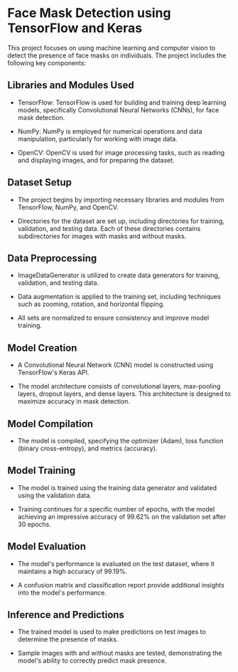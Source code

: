 # Face Mask Detection using TensorFlow and Keras
This project focuses on using machine learning and computer vision to detect the presence of face masks on individuals. The project includes the following key components:

## Libraries and Modules Used

- TensorFlow: TensorFlow is used for building and training deep learning models, specifically Convolutional Neural Networks (CNNs), for face mask detection.

- NumPy: NumPy is employed for numerical operations and data manipulation, particularly for working with image data.

- OpenCV: OpenCV is used for image processing tasks, such as reading and displaying images, and for preparing the dataset.

## Dataset Setup

- The project begins by importing necessary libraries and modules from TensorFlow, NumPy, and OpenCV.

- Directories for the dataset are set up, including directories for training, validation, and testing data. Each of these directories contains subdirectories for images with masks and without masks.

## Data Preprocessing

- ImageDataGenerator is utilized to create data generators for training, validation, and testing data.

- Data augmentation is applied to the training set, including techniques such as zooming, rotation, and horizontal flipping.

- All sets are normalized to ensure consistency and improve model training.

## Model Creation

- A Convolutional Neural Network (CNN) model is constructed using TensorFlow's Keras API.

- The model architecture consists of convolutional layers, max-pooling layers, dropout layers, and dense layers. This architecture is designed to maximize accuracy in mask detection.

## Model Compilation

- The model is compiled, specifying the optimizer (Adam), loss function (binary cross-entropy), and metrics (accuracy).

## Model Training

- The model is trained using the training data generator and validated using the validation data.

- Training continues for a specific number of epochs, with the model achieving an impressive accuracy of 99.62% on the validation set after 30 epochs.

## Model Evaluation

- The model's performance is evaluated on the test dataset, where it maintains a high accuracy of 99.19%.

- A confusion matrix and classification report provide additional insights into the model's performance.

## Inference and Predictions

- The trained model is used to make predictions on test images to determine the presence of masks.

- Sample images with and without masks are tested, demonstrating the model's ability to correctly predict mask presence.

